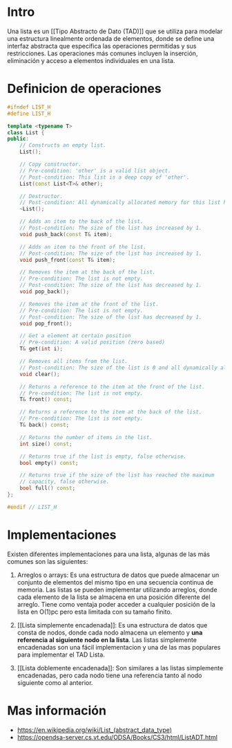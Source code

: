 # Intro

Una lista es un [[Tipo Abstracto de Dato (TAD)]] que se utiliza para modelar una estructura linealmente ordenada de elementos, donde se define una interfaz abstracta que especifica las operaciones permitidas y sus restricciones. Las operaciones más comunes incluyen la inserción, eliminación y acceso a elementos individuales en una lista.

# Definicion de operaciones

```cpp
#ifndef LIST_H
#define LIST_H

template <typename T>
class List {
public:
    // Constructs an empty list.
    List();

    // Copy constructor.
    // Pre-condition: 'other' is a valid list object.
    // Post-condition: This list is a deep copy of 'other'.
    List(const List<T>& other);

    // Destructor.
    // Post-condition: All dynamically allocated memory for this list has been freed.
    ~List();

    // Adds an item to the back of the list.
    // Post-condition: The size of the list has increased by 1.
    void push_back(const T& item);

    // Adds an item to the front of the list.
    // Post-condition: The size of the list has increased by 1.
    void push_front(const T& item);

    // Removes the item at the back of the list.
    // Pre-condition: The list is not empty.
    // Post-condition: The size of the list has decreased by 1.
    void pop_back();

    // Removes the item at the front of the list.
    // Pre-condition: The list is not empty.
    // Post-condition: The size of the list has decreased by 1.
    void pop_front();

	// Get a element at certain position
	// Pre-condition: A valid position (zero based)
	T& get(int i);

    // Removes all items from the list.
    // Post-condition: The size of the list is 0 and all dynamically allocated memory has been freed.
    void clear();

    // Returns a reference to the item at the front of the list.
    // Pre-condition: The list is not empty.
    T& front() const;

    // Returns a reference to the item at the back of the list.
    // Pre-condition: The list is not empty.
    T& back() const;

    // Returns the number of items in the list.
    int size() const;

    // Returns true if the list is empty, false otherwise.
    bool empty() const;

	// Returns true if the size of the list has reached the maximum 
	// capacity, false otherwise. 
	bool full() const;
};

#endif // LIST_H
```

# Implementaciones

Existen diferentes implementaciones para una lista, algunas de las más comunes son las siguientes:

1. Arreglos o arrays: Es una estructura de datos que puede almacenar un conjunto de elementos del mismo tipo en una secuencia continua de memoria. Las listas se pueden implementar utilizando arreglos, donde cada elemento de la lista se almacena en una posición diferente del arreglo. Tiene como ventaja poder acceder a cualquier posición de la lista en O(1)pc pero esta limitada con su tamaño finito.

2. [[Lista simplemente encadenada]]: Es una estructura de datos que consta de nodos, donde cada nodo almacena un elemento y **una referencia al siguiente nodo en la lista**. Las listas simplemente encadenadas son una fácil implementacion y una de las mas populares para implementar el TAD Lista. 

3. [[Lista doblemente encadenada]]: Son similares a las listas simplemente encadenadas, pero cada nodo tiene una referencia tanto al nodo siguiente como al anterior.


# Mas información

- https://en.wikipedia.org/wiki/List_(abstract_data_type)
- https://opendsa-server.cs.vt.edu/ODSA/Books/CS3/html/ListADT.html
